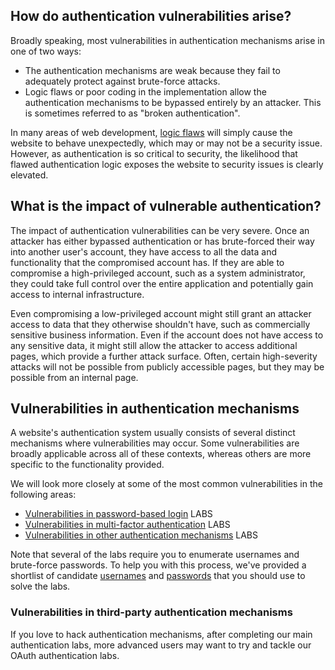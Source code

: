 ## How do authentication vulnerabilities arise?

Broadly speaking, most vulnerabilities in authentication mechanisms arise in one of two ways:

- The authentication mechanisms are weak because they fail to adequately protect against brute-force attacks.
- Logic flaws or poor coding in the implementation allow the authentication mechanisms to be bypassed entirely by an attacker. This is sometimes referred to as "broken authentication".

In many areas of web development, [logic flaws](https://portswigger.net/web-security/logic-flaws) will simply cause the website to behave unexpectedly, which may or may not be a security issue. However, as authentication is so critical to security, the likelihood that flawed authentication logic exposes the website to security issues is clearly elevated.

## What is the impact of vulnerable authentication?

The impact of authentication vulnerabilities can be very severe. Once an attacker has either bypassed authentication or has brute-forced their way into another user's account, they have access to all the data and functionality that the compromised account has. If they are able to compromise a high-privileged account, such as a system administrator, they could take full control over the entire application and potentially gain access to internal infrastructure.

Even compromising a low-privileged account might still grant an attacker access to data that they otherwise shouldn't have, such as commercially sensitive business information. Even if the account does not have access to any sensitive data, it might still allow the attacker to access additional pages, which provide a further attack surface. Often, certain high-severity attacks will not be possible from publicly accessible pages, but they may be possible from an internal page.

## Vulnerabilities in authentication mechanisms

A website's authentication system usually consists of several distinct mechanisms where vulnerabilities may occur. Some vulnerabilities are broadly applicable across all of these contexts, whereas others are more specific to the functionality provided.

We will look more closely at some of the most common vulnerabilities in the following areas:

- [Vulnerabilities in password-based login](https://portswigger.net/web-security/authentication/password-based) LABS
- [Vulnerabilities in multi-factor authentication](https://portswigger.net/web-security/authentication/multi-factor) LABS
- [Vulnerabilities in other authentication mechanisms](https://portswigger.net/web-security/authentication/other-mechanisms) LABS

Note that several of the labs require you to enumerate usernames and brute-force passwords. To help you with this process, we've provided a shortlist of candidate [usernames](https://portswigger.net/web-security/authentication/auth-lab-usernames) and [passwords](https://portswigger.net/web-security/authentication/auth-lab-passwords) that you should use to solve the labs.

### Vulnerabilities in third-party authentication mechanisms

If you love to hack authentication mechanisms, after completing our main authentication labs, more advanced users may want to try and tackle our OAuth authentication labs.